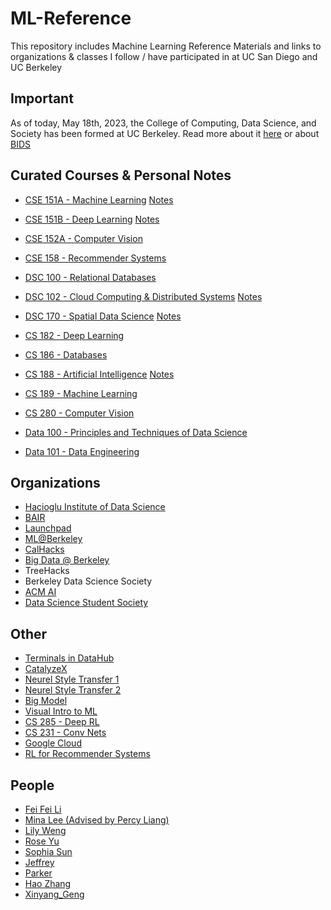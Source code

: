 # ML-Reference
This repository includes Machine Learning Reference Materials and links to organizations & classes I follow / have participated in
at UC San Diego and UC Berkeley

## Important
As of today, May 18th, 2023, the College of Computing, Data Science, and Society has been formed at UC Berkeley. 
Read more about it [here](https://data.berkeley.edu/) or about [BIDS](https://bids.berkeley.edu/software)

## Curated Courses & Personal Notes
* [CSE 151A - Machine Learning](https://shangjingbo1226.github.io/teaching/2023-spring-CSE151A-CSE-251A-ML) [Notes](https://purrfect-zinc-f80.notion.site/CSE-151A-Notes-9ecf18e9b1c8482a8eeb69784a098bf2)
* [CSE 151B - Deep Learning](https://sites.google.com/view/cse151b) [Notes](https://purrfect-zinc-f80.notion.site/CSE-151B-Notes-2c97fd4b582a4419870758f31b3ac72b?pvs=4)
* [CSE 152A - Computer Vision](https://ucsd-cse-152.github.io/FA20/schedule.html)
* [CSE 158 - Recommender Systems](https://cseweb.ucsd.edu/classes/fa23/cse258-a/)
* [DSC 100 - Relational Databases](https://kshannon.github.io/ucsd-dsc100/)
* [DSC 102 - Cloud Computing & Distributed Systems](https://dsc-courses.github.io/dsc102-2023-sp/) [Notes](https://purrfect-zinc-f80.notion.site/DSC-102-Notes-a1c1d75786d6442eb22af3667f6d800c?pvs=4)
* [DSC 170 - Spatial Data Science](https://sites.google.com/ucsd.edu/dsc-170-winter-2023/syllabus?authuser=0) [Notes](https://purrfect-zinc-f80.notion.site/DSC-170-Notes-f9da860424604dd7981c1f074a990edc?pvs=4)

* [CS 182 - Deep Learning](https://inst.eecs.berkeley.edu/~cs182/sp23/)
* [CS 186 - Databases](https://cs186berkeley.net/)
* [CS 188 - Artificial Intelligence](https://inst.eecs.berkeley.edu/~cs188/su23/) [Notes](https://purrfect-zinc-f80.notion.site/CS-188-Notes-0db1181094744173ac5efdce49d563d9?pvs=4)
* [CS 189 - Machine Learning](https://people.eecs.berkeley.edu/~jrs/189/)
* [CS 280 - Computer Vision](https://cs280-berkeley.github.io/)
* [Data 100 - Principles and Techniques of Data Science](https://ds100.org/sp23/)
* [Data 101 - Data Engineering](https://www.data101.org/sp24/)


## Organizations
* [Hacioglu Institute of Data Science](https://dsc-courses.github.io/)
* [BAIR](https://bair.berkeley.edu/blog/?refresh=1)
* [Launchpad](https://launchpad.berkeley.edu/projects/)
* [ML@Berkeley](https://ml.berkeley.edu/)
* [CalHacks](https://www.calhacks.io/)
* [Big Data @ Berkeley](https://bd.berkeley.edu/)
* TreeHacks
* Berkeley Data Science Society 
* [ACM AI](https://ai.acmucsd.com/)
* [Data Science Student Society](https://ds3ucsd.com)

## Other 
* [Terminals in DataHub](https://sndev.ucsd.edu/its?id=kb_article_view&sysparm_article=KB0033812)
* [CatalyzeX](https://www.catalyzex.com/paper/arxiv:1901.03915)
* [Neurel Style Transfer 1](https://www.v7labs.com/blog/neural-style-transfer)
* [Neurel Style Transfer 2](https://reiinakano.com/2019/06/21/robust-neural-style-transfer.html)
* [Big Model](https://sites.google.com/view/icml-2022-big-model)
* [Visual Intro to ML](http://www.r2d3.us/visual-intro-to-machine-learning-part-1/)
* [CS 285 - Deep RL](https://rail.eecs.berkeley.edu/deeprlcourse/)
* [CS 231 - Conv Nets](https://cs231n.github.io/convolutional-networks/)
* [Google Cloud](https://docs.google.com/document/d/1YKSzyy5mk2h2lCKmoIyMUJ4AouT5nvzInwRlKxV2rQA/edit)
* [RL for Recommender Systems](https://arxiv.org/abs/2101.06286)

## People
* [Fei Fei Li](https://profiles.stanford.edu/fei-fei-li?releaseVersion=10.5.2)
* [Mina Lee (Advised by Percy Liang)](https://minalee.info/about/)
* [Lily Weng](https://lilywenglab.github.io/)
* [Rose Yu](roseyu.com)
* [Sophia Sun](https://huiwenn.github.io/assets/img/idx/cv.pdf)
* [Jeffrey](https://jshen13.github.io/)
* [Parker](https://parkeraddison.com/)
* [Hao Zhang](https://forms.office.com/pages/responsepage.aspx?id=DQSIkWdsW0yxEjajBLZtrQAAAAAAAAAAAANAAa-SsTJUM1M1QlNEWERZTVJKTFJRUzhOUk1FVjg0MC4u)
* [Xinyang_Geng](http://young-geng.xyz/)

